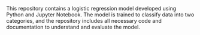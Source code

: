 This repository contains a logistic regression model developed using Python and Jupyter Notebook. The model is trained to classify data into two categories, and the repository includes all necessary code and documentation to understand and evaluate the model.

